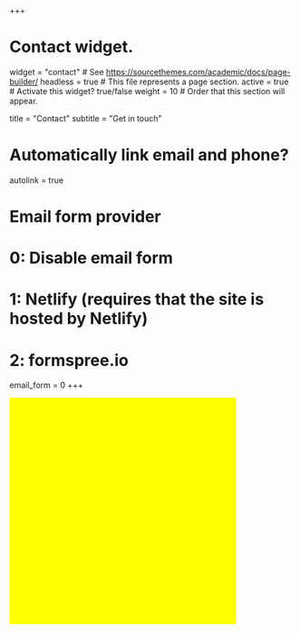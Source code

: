 +++
# Contact widget.
widget = "contact"  # See https://sourcethemes.com/academic/docs/page-builder/
headless = true  # This file represents a page section.
active = true  # Activate this widget? true/false
weight = 10  # Order that this section will appear.

title = "Contact"
subtitle = "Get in touch"

# Automatically link email and phone?
autolink = true

# Email form provider
#   0: Disable email form
#   1: Netlify (requires that the site is hosted by Netlify)
#   2: formspree.io
email_form = 0
+++

<div id="map" style="width:400px;height:400px;background:yellow"></div>
<script>
function myMap() {
    var uluru = {lat: 51.81917297113252, lng: 5.861992029606369};
    var map = new google.maps.Map(document.getElementById('map'), {
      zoom: 12,
      center: uluru
    });
    var marker = new google.maps.Marker({
      position: uluru,
      map: map
    });
}
</script>
<script src="https://maps.googleapis.com/maps/api/js?key=AIzaSyAinQj4O_t_RrQRF2xDNBj2Png0jERffIU&callback=myMap"></script>

